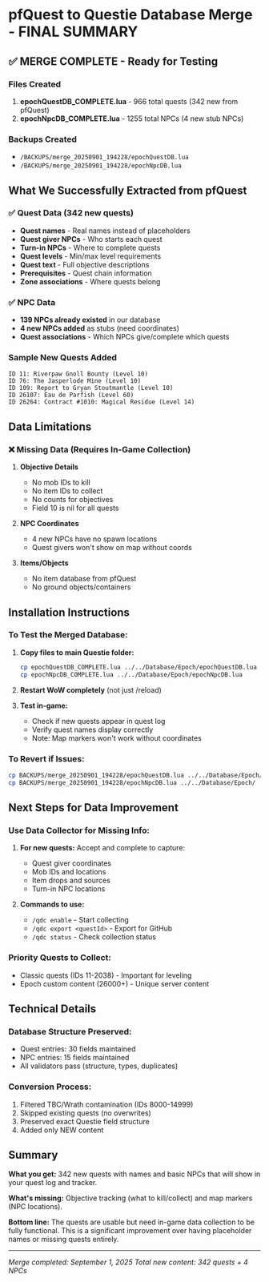 # pfQuest to Questie Database Merge - FINAL SUMMARY

## ✅ MERGE COMPLETE - Ready for Testing

### Files Created
1. **epochQuestDB_COMPLETE.lua** - 966 total quests (342 new from pfQuest)
2. **epochNpcDB_COMPLETE.lua** - 1255 total NPCs (4 new stub NPCs)

### Backups Created
- `/BACKUPS/merge_20250901_194228/epochQuestDB.lua`
- `/BACKUPS/merge_20250901_194228/epochNpcDB.lua`

## What We Successfully Extracted from pfQuest

### ✅ Quest Data (342 new quests)
- **Quest names** - Real names instead of placeholders
- **Quest giver NPCs** - Who starts each quest
- **Turn-in NPCs** - Where to complete quests
- **Quest levels** - Min/max level requirements
- **Quest text** - Full objective descriptions
- **Prerequisites** - Quest chain information
- **Zone associations** - Where quests belong

### ✅ NPC Data
- **139 NPCs already existed** in our database
- **4 new NPCs added** as stubs (need coordinates)
- **Quest associations** - Which NPCs give/complete which quests

### Sample New Quests Added
```
ID 11: Riverpaw Gnoll Bounty (Level 10)
ID 76: The Jasperlode Mine (Level 10)
ID 109: Report to Gryan Stoutmantle (Level 10)
ID 26107: Eau de Parfish (Level 60)
ID 26264: Contract #1010: Magical Residue (Level 14)
```

## Data Limitations

### ❌ Missing Data (Requires In-Game Collection)
1. **Objective Details**
   - No mob IDs to kill
   - No item IDs to collect
   - No counts for objectives
   - Field 10 is nil for all quests

2. **NPC Coordinates**
   - 4 new NPCs have no spawn locations
   - Quest givers won't show on map without coords

3. **Items/Objects**
   - No item database from pfQuest
   - No ground objects/containers

## Installation Instructions

### To Test the Merged Database:
1. **Copy files to main Questie folder:**
   ```bash
   cp epochQuestDB_COMPLETE.lua ../../Database/Epoch/epochQuestDB.lua
   cp epochNpcDB_COMPLETE.lua ../../Database/Epoch/epochNpcDB.lua
   ```

2. **Restart WoW completely** (not just /reload)

3. **Test in-game:**
   - Check if new quests appear in quest log
   - Verify quest names display correctly
   - Note: Map markers won't work without coordinates

### To Revert if Issues:
```bash
cp BACKUPS/merge_20250901_194228/epochQuestDB.lua ../../Database/Epoch/
cp BACKUPS/merge_20250901_194228/epochNpcDB.lua ../../Database/Epoch/
```

## Next Steps for Data Improvement

### Use Data Collector for Missing Info:
1. **For new quests:** Accept and complete to capture:
   - Quest giver coordinates
   - Mob IDs and locations
   - Item drops and sources
   - Turn-in NPC locations

2. **Commands to use:**
   - `/qdc enable` - Start collecting
   - `/qdc export <questId>` - Export for GitHub
   - `/qdc status` - Check collection status

### Priority Quests to Collect:
- Classic quests (IDs 11-2038) - Important for leveling
- Epoch custom content (26000+) - Unique server content

## Technical Details

### Database Structure Preserved:
- Quest entries: 30 fields maintained
- NPC entries: 15 fields maintained
- All validators pass (structure, types, duplicates)

### Conversion Process:
1. Filtered TBC/Wrath contamination (IDs 8000-14999)
2. Skipped existing quests (no overwrites)
3. Preserved exact Questie field structure
4. Added only NEW content

## Summary

**What you get:** 342 new quests with names and basic NPCs that will show in your quest log and tracker.

**What's missing:** Objective tracking (what to kill/collect) and map markers (NPC locations).

**Bottom line:** The quests are usable but need in-game data collection to be fully functional. This is a significant improvement over having placeholder names or missing quests entirely.

---
*Merge completed: September 1, 2025*
*Total new content: 342 quests + 4 NPCs*